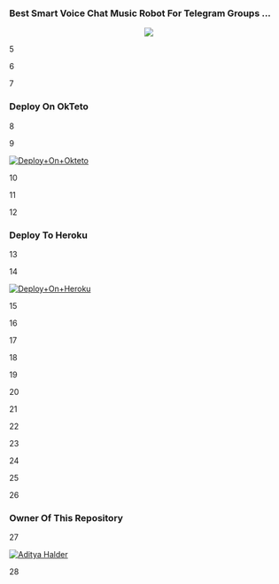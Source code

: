### Best Smart Voice Chat Music Robot For Telegram Groups ...


<p align="center"><a href="https://t.me/N_B_10"><img src="https://telegra.ph/file/acd204de036392761c2ad.jpg"></a></p>

5



6



7

### Deploy On OkTeto

8



9

[![Deploy+On+Okteto](https://img.shields.io/badge/Deploy%20To%20Okteto-informational?style=for-the-badge&logo=Okteto)](https://cloud.okteto.com/deploy?repository=https://github.com/adityabots/tgmusicbot)

10



11



12

### Deploy To Heroku

13



14

[![Deploy+On+Heroku](https://www.herokucdn.com/deploy/button.svg)](https://heroku.com/deploy?template=https://github.com/Anes010/Musi )

15



16



17



18



19



20



21



22



23



24



25



26

### Owner Of This Repository

27

[![Aditya Halder](https://telegra.ph/file/30c291bae8a73cf534d4a.jpg)](https://t.me/N_B_1)

28


